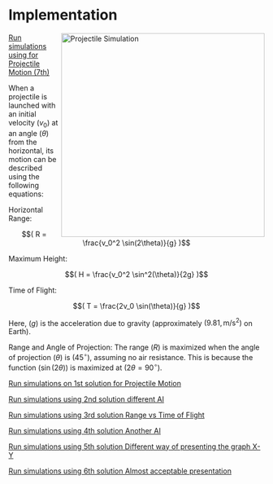 # Implementation

<img align="right" src="https://mg-2025p03.github.io/physics/_pics/pSimulation.png" alt="Projectile Simulation" width="400px" height="400px">

[Run simulations using for Projectile Motion (7th)](https://mg-2025p03.github.io/physics/Physics/1%20Mechanics/pNewAngle6.html)

When a projectile is launched with an initial velocity $( v_0 )$ at an angle $( \theta )$ from the horizontal, its motion can be described using the following equations:

Horizontal Range: 

$$( R = \frac{v_0^2 \sin(2\theta)}{g} )$$

Maximum Height: 

$$( H = \frac{v_0^2 \sin^2(\theta)}{2g} )$$

Time of Flight: 

$$( T = \frac{2v_0 \sin(\theta)}{g} )$$

Here, $( g )$ is the acceleration due to gravity (approximately $( 9.81 , \text{m/s}^2 )$ on Earth).

Range and Angle of Projection: The range $( R )$ is maximized when the angle of projection $( \theta )$ is $( 45^\circ )$, assuming no air resistance. This is because the function $( \sin(2\theta) )$ is maximized at $( 2\theta = 90^\circ )$.

[Run simulations on 1st solution for Projectile Motion](https://mg-2025p03.github.io/physics/Physics/1%20Mechanics/pSimulation2.html)

[Run simulations using 2nd solution different AI](https://mg-2025p03.github.io/physics/Physics/1%20Mechanics/pNewAngle.html)

[Run simulations using 3rd solution Range vs Time of Flight](https://mg-2025p03.github.io/physics/Physics/1%20Mechanics/pNewAngle2.html)

[Run simulations using 4th solution Another AI](https://mg-2025p03.github.io/physics/Physics/1%20Mechanics/pNewAngle3.html)

[Run simulations using 5th solution Different way of presenting the graph X-Y](https://mg-2025p03.github.io/physics/Physics/1%20Mechanics/pNewAngle4.html)

[Run simulations using 6th solution Almost acceptable presentation](https://mg-2025p03.github.io/physics/Physics/1%20Mechanics/pNewAngle5.html)
